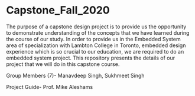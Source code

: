 # Capstone_Fall_2020

The purpose of a capstone design project is to provide us the opportunity to demonstrate understanding of the concepts that we have learned during the course of our study. In order to provide us in the Embedded System area of specialization with Lambton College in Toronto, embedded design experience which is so crucial to our education, we are required to do an embedded system project. This repository presents the details of our project that we will do in this capstone course.

Group Members (7)- Manavdeep Singh, Sukhmeet Singh

Project Guide- Prof. Mike Aleshams
